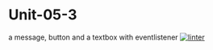 # Unit-05-3
a message, button and a textbox with eventlistener
[![linter](https://github.com/Jawal-Arcilla/Unit-05-3/workflows/linter/badge.svg)](https://github.com/marketplace/actions/super-linter)
